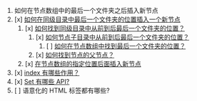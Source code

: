 1. 如何在节点数组中的最后一个文件夹之后插入新节点
1. [x] [如何在同级目录中最后一个文件夹的位置插入一个新节点](..\admin\src\stores\project\_utils\insertNodeAtLastFolderPosition\index.ts) 
   1. [x] [如何找到同级目录中从前到后最后一个文件夹的位置？](..\admin\src\stores\project\_utils\findNodeSameLevelLastFolderIndex\index.ts)
      1. [x] [如何节点子目录中从前到后最后一个文件夹的位置？](..\admin\src\stores\project\_utils\findNodeChildrenLastFolderIndex\index.ts)
         1. [ ] [如何在节点数组中找到最后一个文件夹的位置？](..\admin\src\stores\project\_utils\findNodesLastFolderIndex.ts)
      2. [x] [如何找到节点的父节点？](..\admin\src\stores\project\_utils\findNodeParent\index.ts)
   2. [x] [在节点数组的指定位置后面插入新节点](..\admin\src\stores\project\_utils\insertNodeAfterPosition\index.ts)
2. [x] [index 有哪些作用？](a\index有哪些作用.md)
3. [x] [Set 有哪些 API?](_todo\a\Set有哪些API.md)
4. [ ] 语意化的 HTML 标签都有哪些?